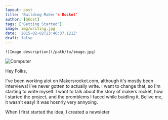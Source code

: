 ```yaml
---
layout: post
title: 'Building Maker's Rocket'
author: [Ghost]
tags: ['Getting Started']
image: img/writing.jpg
date: '2015-02-02T23:46:37.121Z'
draft: false
---
```




`![Image description](/path/to/image.jpg)`

![Computer](img/computer.jpg)

Hey Folks,

I've been working alot on Makersrocket.com, although it's mostly been interviews! I've never gotten to actually write. I want to change that, so I'm starting to write myself. I want to talk about the story of makers rocket, how I started the project, and the promblems I faced while buidling it. Belive me, it wasn't easy! It was hosnrly very annyoing.

When I first started the idea, I created a newsleter

